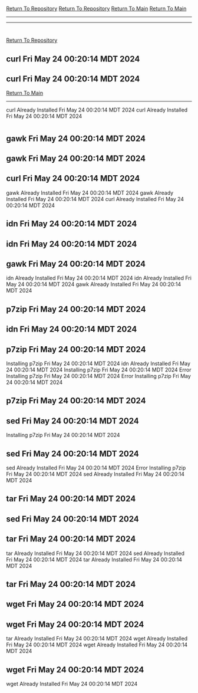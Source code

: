 [Return To Repository](https://github.com/DigitalWarrior/piholeparser/)
[Return To Repository](https://github.com/DigitalWarrior/piholeparser/)
[Return To Main](https://github.com/DigitalWarrior/piholeparser/blob/master/RecentRunLogs/Mainlog.md)
[Return To Main](https://github.com/DigitalWarrior/piholeparser/blob/master/RecentRunLogs/Mainlog.md)
____________________________________
____________________________________
# 
# 
[Return To Repository](https://github.com/DigitalWarrior/piholeparser/)
## curl Fri May 24 00:20:14 MDT 2024
## curl Fri May 24 00:20:14 MDT 2024
[Return To Main](https://github.com/DigitalWarrior/piholeparser/blob/master/RecentRunLogs/Mainlog.md)
____________________________________
curl Already Installed Fri May 24 00:20:14 MDT 2024
curl Already Installed Fri May 24 00:20:14 MDT 2024
# 
## gawk Fri May 24 00:20:14 MDT 2024
## gawk Fri May 24 00:20:14 MDT 2024
## curl Fri May 24 00:20:14 MDT 2024
gawk Already Installed Fri May 24 00:20:14 MDT 2024
gawk Already Installed Fri May 24 00:20:14 MDT 2024
curl Already Installed Fri May 24 00:20:14 MDT 2024
## idn Fri May 24 00:20:14 MDT 2024
## idn Fri May 24 00:20:14 MDT 2024
## gawk Fri May 24 00:20:14 MDT 2024
idn Already Installed Fri May 24 00:20:14 MDT 2024
idn Already Installed Fri May 24 00:20:14 MDT 2024
gawk Already Installed Fri May 24 00:20:14 MDT 2024
## p7zip Fri May 24 00:20:14 MDT 2024
## idn Fri May 24 00:20:14 MDT 2024
## p7zip Fri May 24 00:20:14 MDT 2024
Installing p7zip Fri May 24 00:20:14 MDT 2024
idn Already Installed Fri May 24 00:20:14 MDT 2024
Installing p7zip Fri May 24 00:20:14 MDT 2024
Error Installing p7zip Fri May 24 00:20:14 MDT 2024
Error Installing p7zip Fri May 24 00:20:14 MDT 2024
## p7zip Fri May 24 00:20:14 MDT 2024
## sed Fri May 24 00:20:14 MDT 2024
Installing p7zip Fri May 24 00:20:14 MDT 2024
## sed Fri May 24 00:20:14 MDT 2024
sed Already Installed Fri May 24 00:20:14 MDT 2024
Error Installing p7zip Fri May 24 00:20:14 MDT 2024
sed Already Installed Fri May 24 00:20:14 MDT 2024
## tar Fri May 24 00:20:14 MDT 2024
## sed Fri May 24 00:20:14 MDT 2024
## tar Fri May 24 00:20:14 MDT 2024
tar Already Installed Fri May 24 00:20:14 MDT 2024
sed Already Installed Fri May 24 00:20:14 MDT 2024
tar Already Installed Fri May 24 00:20:14 MDT 2024
## tar Fri May 24 00:20:14 MDT 2024
## wget Fri May 24 00:20:14 MDT 2024
## wget Fri May 24 00:20:14 MDT 2024
tar Already Installed Fri May 24 00:20:14 MDT 2024
wget Already Installed Fri May 24 00:20:14 MDT 2024
wget Already Installed Fri May 24 00:20:14 MDT 2024
## wget Fri May 24 00:20:14 MDT 2024
wget Already Installed Fri May 24 00:20:14 MDT 2024
